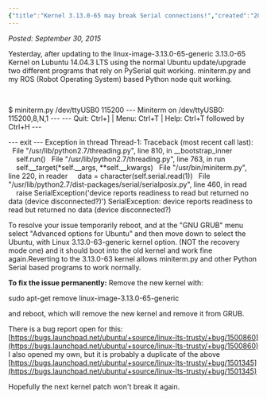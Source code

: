 ```yaml
---
{"title":"Kernel 3.13.0-65 may break Serial connections!","created":"2015-09-30","authors":["hoopy"],"dg-publish":true,"permalink":"/ancient-history/2015/kernel-3-13-0-65-may-break-serial-connections/","dgPassFrontmatter":true}
---
```


*Posted: September 30, 2015*

Yesterday, after updating to the linux-image-3.13.0-65-generic 3.13.0-65 Kernel on Lubuntu 14.04.3 LTS using the normal Ubuntu update/upgrade two different programs that rely on PySerial quit working. miniterm.py and my ROS (Robot Operating System) based Python node quit working.

 

$ miniterm.py /dev/ttyUSB0 115200
--- Miniterm on /dev/ttyUSB0: 115200,8,N,1 ---
--- Quit: Ctrl+\] | Menu: Ctrl+T | Help: Ctrl+T followed by Ctrl+H ---

--- exit ---
Exception in thread Thread-1:
Traceback (most recent call last):
  File "/usr/lib/python2.7/threading.py", line 810, in \_\_bootstrap\_inner
    self.run()
  File "/usr/lib/python2.7/threading.py", line 763, in run
    self.\_\_target(\*self.\_\_args, \*\*self.\_\_kwargs)
  File "/usr/bin/miniterm.py", line 220, in reader
    data = character(self.serial.read(1))
  File "/usr/lib/python2.7/dist-packages/serial/serialposix.py", line 460, in read
    raise SerialException('device reports readiness to read but returned no data (device disconnected?)')
SerialException: device reports readiness to read but returned no data (device disconnected?)

To resolve your issue temporarily reboot, and at the "GNU GRUB" menu select "Advanced options for Ubuntu" and then move down to select the Ubuntu, with Linux 3.13.0-63-generic kernel option. (NOT the recovery mode one) and it should boot into the old kernel and work fine again.Reverting to the 3.13.0-63 kernel allows miniterm.py and other Python Serial based programs to work normally.

**To fix the issue permanently:** Remove the new kernel with:

sudo apt-get remove linux-image-3.13.0-65-generic

and reboot, which will remove the new kernel and remove it from GRUB.

There is a bug report open for this: [https://bugs.launchpad.net/ubuntu/+source/linux-lts-trusty/+bug/1500860](https://bugs.launchpad.net/ubuntu/+source/linux-lts-trusty/+bug/1500860) I also opened my own, but it is probably a duplicate of the above [https://bugs.launchpad.net/ubuntu/+source/linux-lts-trusty/+bug/1501345](https://bugs.launchpad.net/ubuntu/+source/linux-lts-trusty/+bug/1501345)

Hopefully the next kernel patch won't break it again.
